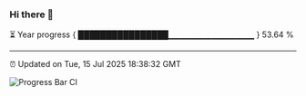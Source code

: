 ### Hi there 👋

⏳ Year progress { ████████████████▁▁▁▁▁▁▁▁▁▁▁▁▁▁ } 53.64 %

---

⏰ Updated on Tue, 15 Jul 2025 18:38:32 GMT

![Progress Bar CI](https://github.com/ZhaoGui/ZhaoGui/workflows/Progress%20Bar%20CI/badge.svg)
